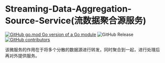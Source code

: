 # Streaming-Data-Aggregation-Source-Service(流数据聚合源服务)
[![GitHub go.mod Go version of a Go module](https://img.shields.io/github/go-mod/go-version/murInJ/Streaming-Data-Aggregation-Source-Service.svg)](https://github.com/murInJ/Streaming-Data-Aggregation-Source-Service)
![GitHub Release](https://img.shields.io/github/v/release/murInJ/Streaming-Data-Aggregation-Source-Service)
[![GitHub contributors](https://img.shields.io/github/contributors/MurInJ/Streaming-Data-Aggregation-Source-Service.svg)](https://GitHub.com/MurInJ/Streaming-Data-Aggregation-Source-Service/graphs/contributors/)
<!-- ![GitHub Actions Workflow Status](https://img.shields.io/github/actions/workflow/status/murInJ/Streaming-Data-Aggregation-Source-Service/go.yml) -->
该微服务的作用在于将多个分散的数据源进行转发，同时聚合到一起，进行处理后再对外提供服务。